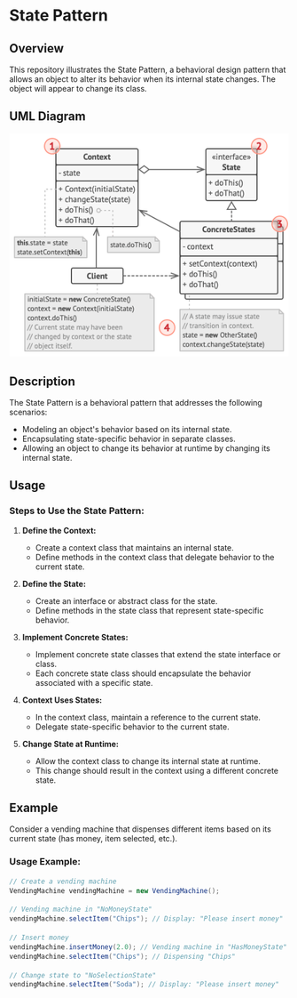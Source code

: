 # State Pattern

## Overview

This repository illustrates the State Pattern, a behavioral design pattern that allows an object to alter its behavior when its internal state changes. The object will appear to change its class.

## UML Diagram

![State Pattern UML Diagram](https://github.com/ImCoderz/design-pattern-java/blob/main/assets/StateUML.png)

## Description

The State Pattern is a behavioral pattern that addresses the following scenarios:
- Modeling an object's behavior based on its internal state.
- Encapsulating state-specific behavior in separate classes.
- Allowing an object to change its behavior at runtime by changing its internal state.

## Usage

### Steps to Use the State Pattern:

1. **Define the Context:**
   - Create a context class that maintains an internal state.
   - Define methods in the context class that delegate behavior to the current state.

2. **Define the State:**
   - Create an interface or abstract class for the state.
   - Define methods in the state class that represent state-specific behavior.

3. **Implement Concrete States:**
   - Implement concrete state classes that extend the state interface or class.
   - Each concrete state class should encapsulate the behavior associated with a specific state.

4. **Context Uses States:**
   - In the context class, maintain a reference to the current state.
   - Delegate state-specific behavior to the current state.

5. **Change State at Runtime:**
   - Allow the context class to change its internal state at runtime.
   - This change should result in the context using a different concrete state.

## Example

Consider a vending machine that dispenses different items based on its current state (has money, item selected, etc.).

### Usage Example:

```java
// Create a vending machine
VendingMachine vendingMachine = new VendingMachine();

// Vending machine in "NoMoneyState"
vendingMachine.selectItem("Chips"); // Display: "Please insert money"

// Insert money
vendingMachine.insertMoney(2.0); // Vending machine in "HasMoneyState"
vendingMachine.selectItem("Chips"); // Dispensing "Chips"

// Change state to "NoSelectionState"
vendingMachine.selectItem("Soda"); // Display: "Please insert money"
